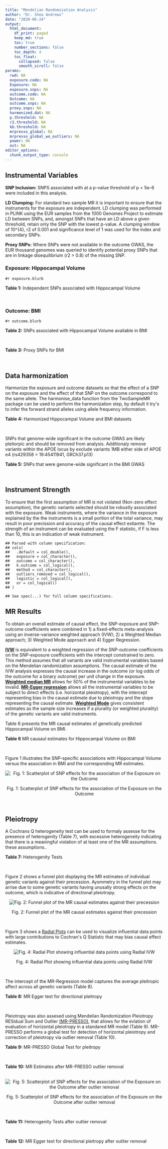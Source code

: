 ```yaml
---
title: "Mendelian Randomization Analysis"
author: "Dr. Shea Andrews"
date: "2020-06-24"
output:
  html_document:
    df_print: paged
    keep_md: true
    toc: true
    number_sections: false
    toc_depth: 4
    toc_float:
      collapsed: false
      smooth_scroll: false
params:
  rwd: NA
  exposure.code: NA
  Exposure: NA
  exposure.snps: NA
  outcome.code: NA
  Outcome: NA
  outcome.snps: NA
  proxy.snps: NA
  harmonized.dat: NA
  p.threshold: NA
  r2.threshold: NA
  kb.threshold: NA
  mrpresso_global: NA
  mrpresso_global_wo_outliers: NA
  power: NA
  out: NA
editor_options:
  chunk_output_type: console
---
```







## Instrumental Variables
**SNP Inclusion:** SNPS associated with at a p-value threshold of p < 5e-6 were included in this analysis.
<br>

**LD Clumping:** For standard two sample MR it is important to ensure that the instruments for the exposure are independent. LD clumping was performed in PLINK using the EUR samples from the 1000 Genomes Project to estimate LD between SNPs, and, amongst SNPs that have an LD above a given threshold, retain only the SNP with the lowest p-value. A clumping window of 10^{4}, r2 of 0.001 and significance level of 1 was used for the index and secondary SNPs.
<br>

**Proxy SNPs:** Where SNPs were not available in the outcome GWAS, the EUR thousand genomes was queried to identify potential proxy SNPs that are in linkage disequilibrium (r2 > 0.8) of the missing SNP.
<br>

### Exposure: Hippocampal Volume
`#r exposure.blurb`
<br>

**Table 1:** Independent SNPs associated with Hippocampal Volume
<div data-pagedtable="false">
  <script data-pagedtable-source type="application/json">
{"columns":[{"label":["SNP"],"name":[1],"type":["chr"],"align":["left"]},{"label":["CHROM"],"name":[2],"type":["dbl"],"align":["right"]},{"label":["POS"],"name":[3],"type":["dbl"],"align":["right"]},{"label":["REF"],"name":[4],"type":["chr"],"align":["left"]},{"label":["ALT"],"name":[5],"type":["chr"],"align":["left"]},{"label":["AF"],"name":[6],"type":["dbl"],"align":["right"]},{"label":["BETA"],"name":[7],"type":["dbl"],"align":["right"]},{"label":["SE"],"name":[8],"type":["dbl"],"align":["right"]},{"label":["Z"],"name":[9],"type":["dbl"],"align":["right"]},{"label":["P"],"name":[10],"type":["dbl"],"align":["right"]},{"label":["N"],"name":[11],"type":["dbl"],"align":["right"]},{"label":["TRAIT"],"name":[12],"type":["chr"],"align":["left"]}],"data":[{"1":"rs10908512","2":"1","3":"153856498","4":"C","5":"T","6":"0.5624","7":"0.04051169","8":"0.008700965","9":"4.656","10":"3.217e-06","11":"26814","12":"Hippocampal_Volume"},{"1":"rs7588305","2":"2","3":"8780959","4":"G","5":"C","6":"0.5308","7":"-0.04002256","8":"0.008681684","9":"-4.610","10":"4.023e-06","11":"26615","12":"Hippocampal_Volume"},{"1":"rs59966106","2":"2","3":"96999086","4":"A","5":"G","6":"0.3114","7":"0.04276760","8":"0.009321611","9":"4.588","10":"4.470e-06","11":"26814","12":"Hippocampal_Volume"},{"1":"rs2268894","2":"2","3":"162856148","4":"C","5":"T","6":"0.5412","7":"-0.05668170","8":"0.008658983","9":"-6.546","10":"5.894e-11","11":"26814","12":"Hippocampal_Volume"},{"1":"rs138012093","2":"4","3":"134506440","4":"G","5":"A","6":"0.0173","7":"-0.16180284","8":"0.033576021","9":"-4.819","10":"1.445e-06","11":"26065","12":"Hippocampal_Volume"},{"1":"rs144578582","2":"4","3":"155539564","4":"G","5":"A","6":"0.0068","7":"-0.36225028","8":"0.074659992","9":"-4.852","10":"1.221e-06","11":"13258","12":"Hippocampal_Volume"},{"1":"rs6552737","2":"4","3":"184955461","4":"T","5":"A","6":"0.4152","7":"-0.04324518","8":"0.008759404","9":"-4.937","10":"7.922e-07","11":"26814","12":"Hippocampal_Volume"},{"1":"rs2289881","2":"5","3":"66084260","4":"G","5":"T","6":"0.3544","7":"-0.05014690","8":"0.009022472","9":"-5.558","10":"2.728e-08","11":"26814","12":"Hippocampal_Volume"},{"1":"rs148054686","2":"5","3":"94459128","4":"G","5":"A","6":"0.0124","7":"-0.21659175","8":"0.047064699","9":"-4.602","10":"4.184e-06","11":"18411","12":"Hippocampal_Volume"},{"1":"rs10041542","2":"5","3":"167832067","4":"T","5":"C","6":"0.2452","7":"-0.04686000","8":"0.010070917","9":"-4.653","10":"3.273e-06","11":"26615","12":"Hippocampal_Volume"},{"1":"rs17172044","2":"7","3":"42397586","4":"A","5":"C","6":"0.0775","7":"-0.07408290","8":"0.016143574","9":"-4.589","10":"4.464e-06","11":"26814","12":"Hippocampal_Volume"},{"1":"rs2346440","2":"7","3":"133685512","4":"G","5":"C","6":"0.4591","7":"0.04059843","8":"0.008661921","9":"4.687","10":"2.767e-06","11":"26814","12":"Hippocampal_Volume"},{"1":"rs11979341","2":"7","3":"155797978","4":"C","5":"G","6":"0.3163","7":"0.06558170","8":"0.009708611","9":"6.755","10":"1.424e-11","11":"24484","12":"Hippocampal_Volume"},{"1":"rs11993215","2":"8","3":"28055926","4":"A","5":"T","6":"0.9102","7":"0.06998320","8":"0.015193929","9":"4.606","10":"4.108e-06","11":"26477","12":"Hippocampal_Volume"},{"1":"rs113835443","2":"8","3":"144717251","4":"C","5":"T","6":"0.0904","7":"0.07553081","8":"0.016197900","9":"4.663","10":"3.118e-06","11":"23154","12":"Hippocampal_Volume"},{"1":"rs62583528","2":"9","3":"106929593","4":"G","5":"A","6":"0.1951","7":"0.05622208","8":"0.010891531","9":"5.162","10":"2.447e-07","11":"26814","12":"Hippocampal_Volume"},{"1":"rs7020341","2":"9","3":"119247974","4":"G","5":"C","6":"0.3590","7":"0.05989482","8":"0.009013518","9":"6.645","10":"3.035e-11","11":"26700","12":"Hippocampal_Volume"},{"1":"rs11245365","2":"10","3":"126482389","4":"G","5":"A","6":"0.5648","7":"-0.04474128","8":"0.008786582","9":"-5.092","10":"3.547e-07","11":"26322","12":"Hippocampal_Volume"},{"1":"rs12802656","2":"11","3":"16534415","4":"A","5":"C","6":"0.4696","7":"-0.03979580","8":"0.008681459","9":"-4.584","10":"4.560e-06","11":"26614","12":"Hippocampal_Volume"},{"1":"rs659065","2":"12","3":"4008887","4":"C","5":"G","6":"0.1413","7":"-0.06743310","8":"0.012611389","9":"-5.347","10":"8.931e-08","11":"25881","12":"Hippocampal_Volume"},{"1":"rs61921502","2":"12","3":"65832468","4":"T","5":"G","6":"0.1534","7":"-0.10788400","8":"0.011964511","9":"-9.017","10":"1.941e-19","11":"26814","12":"Hippocampal_Volume"},{"1":"rs79522035","2":"12","3":"72956782","4":"C","5":"T","6":"0.0419","7":"0.09939183","8":"0.021592837","9":"4.603","10":"4.164e-06","11":"26692","12":"Hippocampal_Volume"},{"1":"rs77956314","2":"12","3":"117323367","4":"T","5":"C","6":"0.0840","7":"0.16185400","8":"0.015536016","9":"10.418","10":"2.055e-25","11":"26814","12":"Hippocampal_Volume"},{"1":"rs143933797","2":"17","3":"78252238","4":"G","5":"A","6":"0.0166","7":"0.22638451","8":"0.047143797","9":"4.802","10":"1.571e-06","11":"13758","12":"Hippocampal_Volume"},{"1":"rs79727675","2":"18","3":"11653053","4":"C","5":"A","6":"0.0472","7":"-0.13610794","8":"0.027913852","9":"-4.876","10":"1.082e-06","11":"14245","12":"Hippocampal_Volume"},{"1":"rs429358","2":"19","3":"45411941","4":"T","5":"C","6":"0.1537","7":"-0.06342470","8":"0.012519680","9":"-5.066","10":"4.067e-07","11":"24498","12":"Hippocampal_Volume"},{"1":"rs6060504","2":"20","3":"34197619","4":"T","5":"C","6":"0.1624","7":"0.06315530","8":"0.011701919","9":"5.397","10":"6.762e-08","11":"26814","12":"Hippocampal_Volume"},{"1":"rs5753220","2":"22","3":"30986350","4":"T","5":"C","6":"0.2497","7":"-0.04931970","8":"0.010038609","9":"-4.913","10":"8.988e-07","11":"26459","12":"Hippocampal_Volume"}],"options":{"columns":{"min":{},"max":[10]},"rows":{"min":[10],"max":[10]},"pages":{}}}
  </script>
</div>
<br>

### Outcome: BMI
`#r outcome.blurb`
<br>

**Table 2:** SNPs associated with Hippocampal Volume avaliable in BMI
<div data-pagedtable="false">
  <script data-pagedtable-source type="application/json">
{"columns":[{"label":["SNP"],"name":[1],"type":["chr"],"align":["left"]},{"label":["CHROM"],"name":[2],"type":["dbl"],"align":["right"]},{"label":["POS"],"name":[3],"type":["dbl"],"align":["right"]},{"label":["REF"],"name":[4],"type":["chr"],"align":["left"]},{"label":["ALT"],"name":[5],"type":["chr"],"align":["left"]},{"label":["AF"],"name":[6],"type":["dbl"],"align":["right"]},{"label":["BETA"],"name":[7],"type":["dbl"],"align":["right"]},{"label":["SE"],"name":[8],"type":["dbl"],"align":["right"]},{"label":["Z"],"name":[9],"type":["dbl"],"align":["right"]},{"label":["P"],"name":[10],"type":["dbl"],"align":["right"]},{"label":["N"],"name":[11],"type":["dbl"],"align":["right"]},{"label":["TRAIT"],"name":[12],"type":["chr"],"align":["left"]}],"data":[{"1":"rs10908512","2":"NA","3":"NA","4":"NA","5":"NA","6":"NA","7":"NA","8":"NA","9":"NA","10":"NA","11":"NA","12":"NA"},{"1":"rs7588305","2":"2","3":"8780959","4":"G","5":"C","6":"0.5426","7":"-0.0003","8":"0.0018","9":"-0.1666667","10":"0.8600","11":"670783","12":"BMI"},{"1":"rs59966106","2":"NA","3":"NA","4":"NA","5":"NA","6":"NA","7":"NA","8":"NA","9":"NA","10":"NA","11":"NA","12":"NA"},{"1":"rs2268894","2":"2","3":"162856148","4":"C","5":"T","6":"0.5356","7":"0.0033","8":"0.0017","9":"1.9411765","10":"0.0560","11":"686854","12":"BMI"},{"1":"rs138012093","2":"NA","3":"NA","4":"NA","5":"NA","6":"NA","7":"NA","8":"NA","9":"NA","10":"NA","11":"NA","12":"NA"},{"1":"rs144578582","2":"NA","3":"NA","4":"NA","5":"NA","6":"NA","7":"NA","8":"NA","9":"NA","10":"NA","11":"NA","12":"NA"},{"1":"rs6552737","2":"NA","3":"NA","4":"NA","5":"NA","6":"NA","7":"NA","8":"NA","9":"NA","10":"NA","11":"NA","12":"NA"},{"1":"rs2289881","2":"5","3":"66084260","4":"G","5":"T","6":"0.3545","7":"0.0052","8":"0.0018","9":"2.8888889","10":"0.0042","11":"683418","12":"BMI"},{"1":"rs148054686","2":"NA","3":"NA","4":"NA","5":"NA","6":"NA","7":"NA","8":"NA","9":"NA","10":"NA","11":"NA","12":"NA"},{"1":"rs10041542","2":"5","3":"167832067","4":"T","5":"C","6":"0.2460","7":"0.0062","8":"0.0020","9":"3.1000000","10":"0.0022","11":"684382","12":"BMI"},{"1":"rs17172044","2":"NA","3":"NA","4":"NA","5":"NA","6":"NA","7":"NA","8":"NA","9":"NA","10":"NA","11":"NA","12":"NA"},{"1":"rs2346440","2":"7","3":"133685512","4":"G","5":"C","6":"0.4650","7":"0.0040","8":"0.0017","9":"2.3529412","10":"0.0200","11":"688607","12":"BMI"},{"1":"rs11979341","2":"NA","3":"NA","4":"NA","5":"NA","6":"NA","7":"NA","8":"NA","9":"NA","10":"NA","11":"NA","12":"NA"},{"1":"rs11993215","2":"NA","3":"NA","4":"NA","5":"NA","6":"NA","7":"NA","8":"NA","9":"NA","10":"NA","11":"NA","12":"NA"},{"1":"rs113835443","2":"NA","3":"NA","4":"NA","5":"NA","6":"NA","7":"NA","8":"NA","9":"NA","10":"NA","11":"NA","12":"NA"},{"1":"rs62583528","2":"NA","3":"NA","4":"NA","5":"NA","6":"NA","7":"NA","8":"NA","9":"NA","10":"NA","11":"NA","12":"NA"},{"1":"rs7020341","2":"9","3":"119247974","4":"G","5":"C","6":"0.3562","7":"-0.0013","8":"0.0018","9":"-0.7222222","10":"0.4700","11":"692211","12":"BMI"},{"1":"rs11245365","2":"NA","3":"NA","4":"NA","5":"NA","6":"NA","7":"NA","8":"NA","9":"NA","10":"NA","11":"NA","12":"NA"},{"1":"rs12802656","2":"11","3":"16534415","4":"A","5":"C","6":"0.4661","7":"-0.0011","8":"0.0016","9":"-0.6875000","10":"0.5100","11":"793019","12":"BMI"},{"1":"rs659065","2":"NA","3":"NA","4":"NA","5":"NA","6":"NA","7":"NA","8":"NA","9":"NA","10":"NA","11":"NA","12":"NA"},{"1":"rs61921502","2":"NA","3":"NA","4":"NA","5":"NA","6":"NA","7":"NA","8":"NA","9":"NA","10":"NA","11":"NA","12":"NA"},{"1":"rs79522035","2":"NA","3":"NA","4":"NA","5":"NA","6":"NA","7":"NA","8":"NA","9":"NA","10":"NA","11":"NA","12":"NA"},{"1":"rs77956314","2":"NA","3":"NA","4":"NA","5":"NA","6":"NA","7":"NA","8":"NA","9":"NA","10":"NA","11":"NA","12":"NA"},{"1":"rs143933797","2":"NA","3":"NA","4":"NA","5":"NA","6":"NA","7":"NA","8":"NA","9":"NA","10":"NA","11":"NA","12":"NA"},{"1":"rs79727675","2":"NA","3":"NA","4":"NA","5":"NA","6":"NA","7":"NA","8":"NA","9":"NA","10":"NA","11":"NA","12":"NA"},{"1":"rs429358","2":"NA","3":"NA","4":"NA","5":"NA","6":"NA","7":"NA","8":"NA","9":"NA","10":"NA","11":"NA","12":"NA"},{"1":"rs6060504","2":"NA","3":"NA","4":"NA","5":"NA","6":"NA","7":"NA","8":"NA","9":"NA","10":"NA","11":"NA","12":"NA"},{"1":"rs5753220","2":"22","3":"30986350","4":"T","5":"C","6":"0.2647","7":"-0.0005","8":"0.0020","9":"-0.2500000","10":"0.8200","11":"692600","12":"BMI"}],"options":{"columns":{"min":{},"max":[10]},"rows":{"min":[10],"max":[10]},"pages":{}}}
  </script>
</div>
<br>

**Table 3:** Proxy SNPs for BMI
<div data-pagedtable="false">
  <script data-pagedtable-source type="application/json">
{"columns":[{"label":["target_snp"],"name":[1],"type":["chr"],"align":["left"]},{"label":["proxy_snp"],"name":[2],"type":["chr"],"align":["left"]},{"label":["ld.r2"],"name":[3],"type":["dbl"],"align":["right"]},{"label":["Dprime"],"name":[4],"type":["dbl"],"align":["right"]},{"label":["PHASE"],"name":[5],"type":["chr"],"align":["left"]},{"label":["X12"],"name":[6],"type":["lgl"],"align":["right"]},{"label":["CHROM"],"name":[7],"type":["dbl"],"align":["right"]},{"label":["POS"],"name":[8],"type":["dbl"],"align":["right"]},{"label":["REF.proxy"],"name":[9],"type":["chr"],"align":["left"]},{"label":["ALT.proxy"],"name":[10],"type":["chr"],"align":["left"]},{"label":["AF"],"name":[11],"type":["dbl"],"align":["right"]},{"label":["BETA"],"name":[12],"type":["dbl"],"align":["right"]},{"label":["SE"],"name":[13],"type":["dbl"],"align":["right"]},{"label":["Z"],"name":[14],"type":["dbl"],"align":["right"]},{"label":["P"],"name":[15],"type":["dbl"],"align":["right"]},{"label":["N"],"name":[16],"type":["dbl"],"align":["right"]},{"label":["TRAIT"],"name":[17],"type":["chr"],"align":["left"]},{"label":["ref"],"name":[18],"type":["chr"],"align":["left"]},{"label":["ref.proxy"],"name":[19],"type":["chr"],"align":["left"]},{"label":["alt"],"name":[20],"type":["chr"],"align":["left"]},{"label":["alt.proxy"],"name":[21],"type":["chr"],"align":["left"]},{"label":["ALT"],"name":[22],"type":["chr"],"align":["left"]},{"label":["REF"],"name":[23],"type":["chr"],"align":["left"]},{"label":["proxy.outcome"],"name":[24],"type":["lgl"],"align":["right"]}],"data":[{"1":"rs10908512","2":"rs10494303","3":"0.948971","4":"1.000000","5":"CA/TG","6":"NA","7":"1","8":"153893023","9":"G","10":"A","11":"0.42270","12":"-0.0022","13":"0.0017","14":"-1.2941176","15":"2.0e-01","16":"689972","17":"BMI","18":"C","19":"A","20":"T","21":"G","22":"C","23":"T","24":"TRUE"},{"1":"rs59966106","2":"rs4907310","3":"1.000000","4":"1.000000","5":"GT/AC","6":"NA","7":"2","8":"96980113","9":"C","10":"T","11":"0.31760","12":"0.0031","13":"0.0018","14":"1.7222222","15":"8.7e-02","16":"692419","17":"BMI","18":"G","19":"T","20":"A","21":"C","22":"G","23":"A","24":"TRUE"},{"1":"rs6552737","2":"rs1970892","3":"0.805769","4":"0.942465","5":"AA/TT","6":"NA","7":"4","8":"184955853","9":"T","10":"A","11":"0.41030","12":"0.0000","13":"0.0018","14":"0.0000000","15":"9.9e-01","16":"678729","17":"BMI","18":"A","19":"A","20":"T","21":"T","22":"A","23":"T","24":"TRUE"},{"1":"rs17172044","2":"rs10951684","3":"0.966872","4":"0.983297","5":"CT/AG","6":"NA","7":"7","8":"42411818","9":"G","10":"T","11":"0.07174","12":"0.0036","13":"0.0034","14":"1.0588235","15":"2.8e-01","16":"692441","17":"BMI","18":"C","19":"T","20":"A","21":"G","22":"C","23":"A","24":"TRUE"},{"1":"rs62583528","2":"rs980249","3":"0.828577","4":"0.974832","5":"AC/GT","6":"NA","7":"9","8":"106888517","9":"T","10":"C","11":"0.23020","12":"0.0003","13":"0.0021","14":"0.1428570","15":"9.0e-01","16":"688807","17":"BMI","18":"A","19":"C","20":"G","21":"T","22":"A","23":"G","24":"TRUE"},{"1":"rs11245365","2":"rs12570348","3":"0.995995","4":"1.000000","5":"GG/AT","6":"NA","7":"10","8":"126438963","9":"G","10":"T","11":"0.57330","12":"0.0068","13":"0.0017","14":"4.0000000","15":"8.9e-05","16":"691095","17":"BMI","18":"G","19":"G","20":"A","21":"T","22":"A","23":"G","24":"TRUE"},{"1":"rs659065","2":"rs671811","3":"0.957992","4":"1.000000","5":"GT/CC","6":"NA","7":"12","8":"4008326","9":"C","10":"T","11":"0.13810","12":"-0.0047","13":"0.0025","14":"-1.8800000","15":"6.1e-02","16":"680794","17":"BMI","18":"G","19":"T","20":"C","21":"C","22":"G","23":"C","24":"TRUE"},{"1":"rs79522035","2":"rs461075","3":"0.815963","4":"1.000000","5":"TC/CT","6":"NA","7":"12","8":"73060382","9":"C","10":"T","11":"0.94855","12":"-0.0055","13":"0.0042","14":"-1.3095238","15":"1.9e-01","16":"671134","17":"BMI","18":"T","19":"C","20":"C","21":"T","22":"C","23":"T","24":"TRUE"},{"1":"rs77956314","2":"rs7294919","3":"0.864397","4":"0.974878","5":"CC/TT","6":"NA","7":"12","8":"117327592","9":"T","10":"C","11":"0.10090","12":"0.0096","13":"0.0030","14":"3.2000000","15":"1.3e-03","16":"692084","17":"BMI","18":"C","19":"C","20":"T","21":"T","22":"C","23":"T","24":"TRUE"},{"1":"rs6060504","2":"rs6060507","3":"1.000000","4":"1.000000","5":"CG/TA","6":"NA","7":"20","8":"34198334","9":"A","10":"G","11":"0.14920","12":"0.0002","13":"0.0024","14":"0.0833333","15":"9.4e-01","16":"691567","17":"BMI","18":"C","19":"G","20":"T","21":"A","22":"C","23":"T","24":"TRUE"},{"1":"rs138012093","2":"NA","3":"NA","4":"NA","5":"NA","6":"NA","7":"NA","8":"NA","9":"NA","10":"NA","11":"NA","12":"NA","13":"NA","14":"NA","15":"NA","16":"NA","17":"NA","18":"NA","19":"NA","20":"NA","21":"NA","22":"NA","23":"NA","24":"NA"},{"1":"rs144578582","2":"NA","3":"NA","4":"NA","5":"NA","6":"NA","7":"NA","8":"NA","9":"NA","10":"NA","11":"NA","12":"NA","13":"NA","14":"NA","15":"NA","16":"NA","17":"NA","18":"NA","19":"NA","20":"NA","21":"NA","22":"NA","23":"NA","24":"NA"},{"1":"rs148054686","2":"NA","3":"NA","4":"NA","5":"NA","6":"NA","7":"NA","8":"NA","9":"NA","10":"NA","11":"NA","12":"NA","13":"NA","14":"NA","15":"NA","16":"NA","17":"NA","18":"NA","19":"NA","20":"NA","21":"NA","22":"NA","23":"NA","24":"NA"},{"1":"rs11979341","2":"NA","3":"NA","4":"NA","5":"NA","6":"NA","7":"NA","8":"NA","9":"NA","10":"NA","11":"NA","12":"NA","13":"NA","14":"NA","15":"NA","16":"NA","17":"NA","18":"NA","19":"NA","20":"NA","21":"NA","22":"NA","23":"NA","24":"NA"},{"1":"rs11993215","2":"NA","3":"NA","4":"NA","5":"NA","6":"NA","7":"NA","8":"NA","9":"NA","10":"NA","11":"NA","12":"NA","13":"NA","14":"NA","15":"NA","16":"NA","17":"NA","18":"NA","19":"NA","20":"NA","21":"NA","22":"NA","23":"NA","24":"NA"},{"1":"rs113835443","2":"NA","3":"NA","4":"NA","5":"NA","6":"NA","7":"NA","8":"NA","9":"NA","10":"NA","11":"NA","12":"NA","13":"NA","14":"NA","15":"NA","16":"NA","17":"NA","18":"NA","19":"NA","20":"NA","21":"NA","22":"NA","23":"NA","24":"NA"},{"1":"rs61921502","2":"NA","3":"NA","4":"NA","5":"NA","6":"NA","7":"NA","8":"NA","9":"NA","10":"NA","11":"NA","12":"NA","13":"NA","14":"NA","15":"NA","16":"NA","17":"NA","18":"NA","19":"NA","20":"NA","21":"NA","22":"NA","23":"NA","24":"NA"},{"1":"rs143933797","2":"NA","3":"NA","4":"NA","5":"NA","6":"NA","7":"NA","8":"NA","9":"NA","10":"NA","11":"NA","12":"NA","13":"NA","14":"NA","15":"NA","16":"NA","17":"NA","18":"NA","19":"NA","20":"NA","21":"NA","22":"NA","23":"NA","24":"NA"},{"1":"rs79727675","2":"NA","3":"NA","4":"NA","5":"NA","6":"NA","7":"NA","8":"NA","9":"NA","10":"NA","11":"NA","12":"NA","13":"NA","14":"NA","15":"NA","16":"NA","17":"NA","18":"NA","19":"NA","20":"NA","21":"NA","22":"NA","23":"NA","24":"NA"},{"1":"rs429358","2":"NA","3":"NA","4":"NA","5":"NA","6":"NA","7":"NA","8":"NA","9":"NA","10":"NA","11":"NA","12":"NA","13":"NA","14":"NA","15":"NA","16":"NA","17":"NA","18":"NA","19":"NA","20":"NA","21":"NA","22":"NA","23":"NA","24":"NA"}],"options":{"columns":{"min":{},"max":[10]},"rows":{"min":[10],"max":[10]},"pages":{}}}
  </script>
</div>
<br>

## Data harmonization
Harmonize the exposure and outcome datasets so that the effect of a SNP on the exposure and the effect of that SNP on the outcome correspond to the same allele. The harmonise_data function from the TwoSampleMR package can be used to perform the harmonization step, by default it try's to infer the forward strand alleles using allele frequency information.
<br>

**Table 4:** Harmonized Hippocampal Volume and BMI datasets
<div data-pagedtable="false">
  <script data-pagedtable-source type="application/json">
{"columns":[{"label":["SNP"],"name":[1],"type":["chr"],"align":["left"]},{"label":["effect_allele.exposure"],"name":[2],"type":["chr"],"align":["left"]},{"label":["other_allele.exposure"],"name":[3],"type":["chr"],"align":["left"]},{"label":["effect_allele.outcome"],"name":[4],"type":["chr"],"align":["left"]},{"label":["other_allele.outcome"],"name":[5],"type":["chr"],"align":["left"]},{"label":["beta.exposure"],"name":[6],"type":["dbl"],"align":["right"]},{"label":["beta.outcome"],"name":[7],"type":["dbl"],"align":["right"]},{"label":["eaf.exposure"],"name":[8],"type":["dbl"],"align":["right"]},{"label":["eaf.outcome"],"name":[9],"type":["dbl"],"align":["right"]},{"label":["remove"],"name":[10],"type":["lgl"],"align":["right"]},{"label":["palindromic"],"name":[11],"type":["lgl"],"align":["right"]},{"label":["ambiguous"],"name":[12],"type":["lgl"],"align":["right"]},{"label":["id.outcome"],"name":[13],"type":["chr"],"align":["left"]},{"label":["chr.outcome"],"name":[14],"type":["dbl"],"align":["right"]},{"label":["pos.outcome"],"name":[15],"type":["dbl"],"align":["right"]},{"label":["se.outcome"],"name":[16],"type":["dbl"],"align":["right"]},{"label":["z.outcome"],"name":[17],"type":["dbl"],"align":["right"]},{"label":["pval.outcome"],"name":[18],"type":["dbl"],"align":["right"]},{"label":["samplesize.outcome"],"name":[19],"type":["dbl"],"align":["right"]},{"label":["outcome"],"name":[20],"type":["chr"],"align":["left"]},{"label":["mr_keep.outcome"],"name":[21],"type":["lgl"],"align":["right"]},{"label":["pval_origin.outcome"],"name":[22],"type":["chr"],"align":["left"]},{"label":["proxy.outcome"],"name":[23],"type":["lgl"],"align":["right"]},{"label":["target_snp.outcome"],"name":[24],"type":["chr"],"align":["left"]},{"label":["proxy_snp.outcome"],"name":[25],"type":["chr"],"align":["left"]},{"label":["target_a1.outcome"],"name":[26],"type":["chr"],"align":["left"]},{"label":["target_a2.outcome"],"name":[27],"type":["chr"],"align":["left"]},{"label":["proxy_a1.outcome"],"name":[28],"type":["chr"],"align":["left"]},{"label":["proxy_a2.outcome"],"name":[29],"type":["chr"],"align":["left"]},{"label":["chr.exposure"],"name":[30],"type":["dbl"],"align":["right"]},{"label":["pos.exposure"],"name":[31],"type":["dbl"],"align":["right"]},{"label":["se.exposure"],"name":[32],"type":["dbl"],"align":["right"]},{"label":["z.exposure"],"name":[33],"type":["dbl"],"align":["right"]},{"label":["pval.exposure"],"name":[34],"type":["dbl"],"align":["right"]},{"label":["samplesize.exposure"],"name":[35],"type":["dbl"],"align":["right"]},{"label":["exposure"],"name":[36],"type":["chr"],"align":["left"]},{"label":["mr_keep.exposure"],"name":[37],"type":["lgl"],"align":["right"]},{"label":["pval_origin.exposure"],"name":[38],"type":["chr"],"align":["left"]},{"label":["id.exposure"],"name":[39],"type":["chr"],"align":["left"]},{"label":["action"],"name":[40],"type":["dbl"],"align":["right"]},{"label":["mr_keep"],"name":[41],"type":["lgl"],"align":["right"]},{"label":["pleitropy_keep"],"name":[42],"type":["lgl"],"align":["right"]},{"label":["pt"],"name":[43],"type":["dbl"],"align":["right"]},{"label":["mrpresso_RSSobs"],"name":[44],"type":["dbl"],"align":["right"]},{"label":["mrpresso_pval"],"name":[45],"type":["chr"],"align":["left"]},{"label":["mrpresso_keep"],"name":[46],"type":["lgl"],"align":["right"]}],"data":[{"1":"rs10041542","2":"C","3":"T","4":"C","5":"T","6":"-0.04686000","7":"0.0062","8":"0.2452","9":"0.24600","10":"FALSE","11":"FALSE","12":"FALSE","13":"3nz6lf","14":"5","15":"167832067","16":"0.0020","17":"3.1000000","18":"2.2e-03","19":"684382","20":"Yengo2018bmi","21":"TRUE","22":"reported","23":"NA","24":"NA","25":"NA","26":"NA","27":"NA","28":"NA","29":"NA","30":"5","31":"167832067","32":"0.010070917","33":"-4.653","34":"3.273e-06","35":"26615","36":"Hilbar2017hipv","37":"TRUE","38":"reported","39":"NWdTS9","40":"2","41":"TRUE","42":"TRUE","43":"5e-06","44":"4.112876e-05","45":"0.016","46":"FALSE"},{"1":"rs10908512","2":"T","3":"C","4":"T","5":"C","6":"0.04051169","7":"0.0022","8":"0.5624","9":"0.57730","10":"FALSE","11":"FALSE","12":"FALSE","13":"3nz6lf","14":"1","15":"153893023","16":"0.0017","17":"-1.2941176","18":"2.0e-01","19":"689972","20":"Yengo2018bmi","21":"TRUE","22":"reported","23":"TRUE","24":"rs10908512","25":"rs10494303","26":"C","27":"T","28":"A","29":"G","30":"1","31":"153856498","32":"0.008700965","33":"4.656","34":"3.217e-06","35":"26814","36":"Hilbar2017hipv","37":"TRUE","38":"reported","39":"NWdTS9","40":"2","41":"TRUE","42":"TRUE","43":"5e-06","44":"5.502896e-06","45":"1","46":"TRUE"},{"1":"rs11245365","2":"A","3":"G","4":"A","5":"G","6":"-0.04474128","7":"0.0068","8":"0.5648","9":"0.57330","10":"FALSE","11":"FALSE","12":"FALSE","13":"3nz6lf","14":"10","15":"126438963","16":"0.0017","17":"4.0000000","18":"8.9e-05","19":"691095","20":"Yengo2018bmi","21":"TRUE","22":"reported","23":"TRUE","24":"rs11245365","25":"rs12570348","26":"A","27":"G","28":"T","29":"G","30":"10","31":"126482389","32":"0.008786582","33":"-5.092","34":"3.547e-07","35":"26322","36":"Hilbar2017hipv","37":"TRUE","38":"reported","39":"NWdTS9","40":"2","41":"TRUE","42":"TRUE","43":"5e-06","44":"5.072442e-05","45":"<0.016","46":"FALSE"},{"1":"rs12802656","2":"C","3":"A","4":"C","5":"A","6":"-0.03979580","7":"-0.0011","8":"0.4696","9":"0.46610","10":"FALSE","11":"FALSE","12":"FALSE","13":"3nz6lf","14":"11","15":"16534415","16":"0.0016","17":"-0.6875000","18":"5.1e-01","19":"793019","20":"Yengo2018bmi","21":"TRUE","22":"reported","23":"NA","24":"NA","25":"NA","26":"NA","27":"NA","28":"NA","29":"NA","30":"11","31":"16534415","32":"0.008681459","33":"-4.584","34":"4.560e-06","35":"26614","36":"Hilbar2017hipv","37":"TRUE","38":"reported","39":"NWdTS9","40":"2","41":"TRUE","42":"TRUE","43":"5e-06","44":"1.441332e-06","45":"1","46":"TRUE"},{"1":"rs17172044","2":"C","3":"A","4":"C","5":"A","6":"-0.07408290","7":"0.0036","8":"0.0775","9":"0.07174","10":"FALSE","11":"FALSE","12":"FALSE","13":"3nz6lf","14":"7","15":"42411818","16":"0.0034","17":"1.0588235","18":"2.8e-01","19":"692441","20":"Yengo2018bmi","21":"TRUE","22":"reported","23":"TRUE","24":"rs17172044","25":"rs10951684","26":"C","27":"A","28":"T","29":"G","30":"7","31":"42397586","32":"0.016143574","33":"-4.589","34":"4.464e-06","35":"26814","36":"Hilbar2017hipv","37":"TRUE","38":"reported","39":"NWdTS9","40":"2","41":"TRUE","42":"TRUE","43":"5e-06","44":"1.330620e-05","45":"1","46":"TRUE"},{"1":"rs2268894","2":"T","3":"C","4":"T","5":"C","6":"-0.05668170","7":"0.0033","8":"0.5412","9":"0.53560","10":"FALSE","11":"FALSE","12":"FALSE","13":"3nz6lf","14":"2","15":"162856148","16":"0.0017","17":"1.9411765","18":"5.6e-02","19":"686854","20":"Yengo2018bmi","21":"TRUE","22":"reported","23":"NA","24":"NA","25":"NA","26":"NA","27":"NA","28":"NA","29":"NA","30":"2","31":"162856148","32":"0.008658983","33":"-6.546","34":"5.894e-11","35":"26814","36":"Hilbar2017hipv","37":"TRUE","38":"reported","39":"NWdTS9","40":"2","41":"TRUE","42":"TRUE","43":"5e-06","44":"1.248123e-05","45":"0.64","46":"TRUE"},{"1":"rs2289881","2":"T","3":"G","4":"T","5":"G","6":"-0.05014690","7":"0.0052","8":"0.3544","9":"0.35450","10":"FALSE","11":"FALSE","12":"FALSE","13":"3nz6lf","14":"5","15":"66084260","16":"0.0018","17":"2.8888889","18":"4.2e-03","19":"683418","20":"Yengo2018bmi","21":"TRUE","22":"reported","23":"NA","24":"NA","25":"NA","26":"NA","27":"NA","28":"NA","29":"NA","30":"5","31":"66084260","32":"0.009022472","33":"-5.558","34":"2.728e-08","35":"26814","36":"Hilbar2017hipv","37":"TRUE","38":"reported","39":"NWdTS9","40":"2","41":"TRUE","42":"TRUE","43":"5e-06","44":"2.985333e-05","45":"0.064","46":"TRUE"},{"1":"rs2346440","2":"C","3":"G","4":"C","5":"G","6":"0.04059843","7":"0.0040","8":"0.4591","9":"0.46500","10":"FALSE","11":"TRUE","12":"TRUE","13":"3nz6lf","14":"7","15":"133685512","16":"0.0017","17":"2.3529412","18":"2.0e-02","19":"688607","20":"Yengo2018bmi","21":"TRUE","22":"reported","23":"NA","24":"NA","25":"NA","26":"NA","27":"NA","28":"NA","29":"NA","30":"7","31":"133685512","32":"0.008661921","33":"4.687","34":"2.767e-06","35":"26814","36":"Hilbar2017hipv","37":"TRUE","38":"reported","39":"NWdTS9","40":"2","41":"FALSE","42":"TRUE","43":"5e-06","44":"NA","45":"NA","46":"NA"},{"1":"rs5753220","2":"C","3":"T","4":"C","5":"T","6":"-0.04931970","7":"-0.0005","8":"0.2497","9":"0.26470","10":"FALSE","11":"FALSE","12":"FALSE","13":"3nz6lf","14":"22","15":"30986350","16":"0.0020","17":"-0.2500000","18":"8.2e-01","19":"692600","20":"Yengo2018bmi","21":"TRUE","22":"reported","23":"NA","24":"NA","25":"NA","26":"NA","27":"NA","28":"NA","29":"NA","30":"22","31":"30986350","32":"0.010038609","33":"-4.913","34":"8.988e-07","35":"26459","36":"Hilbar2017hipv","37":"TRUE","38":"reported","39":"NWdTS9","40":"2","41":"TRUE","42":"TRUE","43":"5e-06","44":"3.385773e-07","45":"1","46":"TRUE"},{"1":"rs59966106","2":"G","3":"A","4":"G","5":"A","6":"0.04276760","7":"0.0031","8":"0.3114","9":"0.31760","10":"FALSE","11":"FALSE","12":"FALSE","13":"3nz6lf","14":"2","15":"96980113","16":"0.0018","17":"1.7222222","18":"8.7e-02","19":"692419","20":"Yengo2018bmi","21":"TRUE","22":"reported","23":"TRUE","24":"rs59966106","25":"rs4907310","26":"G","27":"A","28":"T","29":"C","30":"2","31":"96999086","32":"0.009321611","33":"4.588","34":"4.470e-06","35":"26814","36":"Hilbar2017hipv","37":"TRUE","38":"reported","39":"NWdTS9","40":"2","41":"TRUE","42":"TRUE","43":"5e-06","44":"1.081012e-05","45":"0.912","46":"TRUE"},{"1":"rs6060504","2":"C","3":"T","4":"C","5":"T","6":"0.06315530","7":"0.0002","8":"0.1624","9":"0.14920","10":"FALSE","11":"FALSE","12":"FALSE","13":"3nz6lf","14":"20","15":"34198334","16":"0.0024","17":"0.0833333","18":"9.4e-01","19":"691567","20":"Yengo2018bmi","21":"TRUE","22":"reported","23":"TRUE","24":"rs6060504","25":"rs6060507","26":"C","27":"T","28":"G","29":"A","30":"20","31":"34197619","32":"0.011701919","33":"5.397","34":"6.762e-08","35":"26814","36":"Hilbar2017hipv","37":"TRUE","38":"reported","39":"NWdTS9","40":"2","41":"TRUE","42":"TRUE","43":"5e-06","44":"8.155468e-08","45":"1","46":"TRUE"},{"1":"rs62583528","2":"A","3":"G","4":"A","5":"G","6":"0.05622208","7":"0.0003","8":"0.1951","9":"0.23020","10":"FALSE","11":"FALSE","12":"FALSE","13":"3nz6lf","14":"9","15":"106888517","16":"0.0021","17":"0.1428570","18":"9.0e-01","19":"688807","20":"Yengo2018bmi","21":"TRUE","22":"reported","23":"TRUE","24":"rs62583528","25":"rs980249","26":"A","27":"G","28":"C","29":"T","30":"9","31":"106929593","32":"0.010891531","33":"5.162","34":"2.447e-07","35":"26814","36":"Hilbar2017hipv","37":"TRUE","38":"reported","39":"NWdTS9","40":"2","41":"TRUE","42":"TRUE","43":"5e-06","44":"1.471852e-07","45":"1","46":"TRUE"},{"1":"rs6552737","2":"A","3":"T","4":"A","5":"T","6":"-0.04324518","7":"0.0000","8":"0.4152","9":"0.41030","10":"FALSE","11":"TRUE","12":"FALSE","13":"3nz6lf","14":"4","15":"184955853","16":"0.0018","17":"0.0000000","18":"9.9e-01","19":"678729","20":"Yengo2018bmi","21":"TRUE","22":"reported","23":"TRUE","24":"rs6552737","25":"rs1970892","26":"A","27":"T","28":"A","29":"T","30":"4","31":"184955461","32":"0.008759404","33":"-4.937","34":"7.922e-07","35":"26814","36":"Hilbar2017hipv","37":"TRUE","38":"reported","39":"NWdTS9","40":"2","41":"TRUE","42":"TRUE","43":"5e-06","44":"2.558960e-09","45":"1","46":"TRUE"},{"1":"rs659065","2":"G","3":"C","4":"G","5":"C","6":"-0.06743310","7":"-0.0047","8":"0.1413","9":"0.13810","10":"FALSE","11":"TRUE","12":"FALSE","13":"3nz6lf","14":"12","15":"4008326","16":"0.0025","17":"-1.8800000","18":"6.1e-02","19":"680794","20":"Yengo2018bmi","21":"TRUE","22":"reported","23":"TRUE","24":"rs659065","25":"rs671811","26":"G","27":"C","28":"T","29":"C","30":"12","31":"4008887","32":"0.012611389","33":"-5.347","34":"8.931e-08","35":"25881","36":"Hilbar2017hipv","37":"TRUE","38":"reported","39":"NWdTS9","40":"2","41":"TRUE","42":"TRUE","43":"5e-06","44":"2.553059e-05","45":"0.656","46":"TRUE"},{"1":"rs7020341","2":"C","3":"G","4":"C","5":"G","6":"0.05989482","7":"-0.0013","8":"0.3590","9":"0.35620","10":"FALSE","11":"TRUE","12":"FALSE","13":"3nz6lf","14":"9","15":"119247974","16":"0.0018","17":"-0.7222222","18":"4.7e-01","19":"692211","20":"Yengo2018bmi","21":"TRUE","22":"reported","23":"NA","24":"NA","25":"NA","26":"NA","27":"NA","28":"NA","29":"NA","30":"9","31":"119247974","32":"0.009013518","33":"6.645","34":"3.035e-11","35":"26700","36":"Hilbar2017hipv","37":"TRUE","38":"reported","39":"NWdTS9","40":"2","41":"TRUE","42":"TRUE","43":"5e-06","44":"1.810013e-06","45":"1","46":"TRUE"},{"1":"rs7588305","2":"C","3":"G","4":"C","5":"G","6":"-0.04002256","7":"-0.0003","8":"0.5308","9":"0.54260","10":"FALSE","11":"TRUE","12":"TRUE","13":"3nz6lf","14":"2","15":"8780959","16":"0.0018","17":"-0.1666667","18":"8.6e-01","19":"670783","20":"Yengo2018bmi","21":"TRUE","22":"reported","23":"NA","24":"NA","25":"NA","26":"NA","27":"NA","28":"NA","29":"NA","30":"2","31":"8780959","32":"0.008681684","33":"-4.610","34":"4.023e-06","35":"26615","36":"Hilbar2017hipv","37":"TRUE","38":"reported","39":"NWdTS9","40":"2","41":"FALSE","42":"TRUE","43":"5e-06","44":"NA","45":"NA","46":"NA"},{"1":"rs77956314","2":"C","3":"T","4":"C","5":"T","6":"0.16185400","7":"0.0096","8":"0.0840","9":"0.10090","10":"FALSE","11":"FALSE","12":"FALSE","13":"3nz6lf","14":"12","15":"117327592","16":"0.0030","17":"3.2000000","18":"1.3e-03","19":"692084","20":"Yengo2018bmi","21":"TRUE","22":"reported","23":"TRUE","24":"rs77956314","25":"rs7294919","26":"C","27":"T","28":"C","29":"T","30":"12","31":"117323367","32":"0.015536016","33":"10.418","34":"2.055e-25","35":"26814","36":"Hilbar2017hipv","37":"TRUE","38":"reported","39":"NWdTS9","40":"2","41":"TRUE","42":"TRUE","43":"5e-06","44":"1.570827e-04","45":"0.016","46":"FALSE"},{"1":"rs79522035","2":"T","3":"C","4":"T","5":"C","6":"0.09939183","7":"0.0055","8":"0.0419","9":"0.05145","10":"FALSE","11":"FALSE","12":"FALSE","13":"3nz6lf","14":"12","15":"73060382","16":"0.0042","17":"-1.3095238","18":"1.9e-01","19":"671134","20":"Yengo2018bmi","21":"TRUE","22":"reported","23":"TRUE","24":"rs79522035","25":"rs461075","26":"C","27":"T","28":"T","29":"C","30":"12","31":"72956782","32":"0.021592837","33":"4.603","34":"4.164e-06","35":"26692","36":"Hilbar2017hipv","37":"TRUE","38":"reported","39":"NWdTS9","40":"2","41":"TRUE","42":"TRUE","43":"5e-06","44":"3.432464e-05","45":"1","46":"TRUE"}],"options":{"columns":{"min":{},"max":[10]},"rows":{"min":[10],"max":[10]},"pages":{}}}
  </script>
</div>
<br>

SNPs that genome-wide significant in the outcome GWAS are likely pleitorpic and should be removed from analysis. Additionaly remove variants within the APOE locus by exclude variants 1MB either side of APOE e4 (rs429358 = 19:45411941, GRCh37.p13)
<br>


**Table 5:** SNPs that were genome-wide significant in the BMI GWAS
<div data-pagedtable="false">
  <script data-pagedtable-source type="application/json">
{"columns":[{"label":["SNP"],"name":[1],"type":["chr"],"align":["left"]},{"label":["chr.outcome"],"name":[2],"type":["dbl"],"align":["right"]},{"label":["pos.outcome"],"name":[3],"type":["dbl"],"align":["right"]},{"label":["pval.exposure"],"name":[4],"type":["dbl"],"align":["right"]},{"label":["pval.outcome"],"name":[5],"type":["dbl"],"align":["right"]}],"data":[],"options":{"columns":{"min":{},"max":[10]},"rows":{"min":[10],"max":[10]},"pages":{}}}
  </script>
</div>
<br>


## Instrument Strength
To ensure that the first assumption of MR is not violated (Non-zero effect assumption), the genetic variants selected should be robustly associated with the exposure. Weak instruments, where the variance in the exposure explained by the the instruments is a small portion of the total variance, may result in poor precission and accuracy of the causal effect estiamte. The strength of an instrument can be evaluated using the F statistic, if F is less than 10, this is an indication of weak instrument.


```
## Parsed with column specification:
## cols(
##   .default = col_double(),
##   exposure = col_character(),
##   outcome = col_character(),
##   k.outcome = col_logical(),
##   method = col_character(),
##   outliers_removed = col_logical(),
##   logistic = col_logical(),
##   or = col_logical()
## )
```

```
## See spec(...) for full column specifications.
```

<div data-pagedtable="false">
  <script data-pagedtable-source type="application/json">
{"columns":[{"label":["outliers_removed"],"name":[1],"type":["lgl"],"align":["right"]},{"label":["pve.exposure"],"name":[2],"type":["dbl"],"align":["right"]},{"label":["F"],"name":[3],"type":["dbl"],"align":["right"]},{"label":["Alpha"],"name":[4],"type":["dbl"],"align":["right"]},{"label":["NCP"],"name":[5],"type":["dbl"],"align":["right"]},{"label":["Power"],"name":[6],"type":["dbl"],"align":["right"]}],"data":[{"1":"FALSE","2":"0.01909961","3":"32.61113","4":"0.05","5":"1.202596","6":"0.1950961"},{"1":"TRUE","2":"0.01334050","3":"27.87381","4":"0.05","5":"2.052498","6":"0.2993354"}],"options":{"columns":{"min":{},"max":[10]},"rows":{"min":[10],"max":[10]},"pages":{}}}
  </script>
</div>

##  MR Results
To obtain an overall estimate of causal effect, the SNP-exposure and SNP-outcome coefficients were combined in 1) a fixed-effects meta-analysis using an inverse-variance weighted approach (IVW); 2) a Weighted Median approach; 3) Weighted Mode approach and 4) Egger Regression.


[**IVW**](https://doi.org/10.1002/gepi.21758) is equivalent to a weighted regression of the SNP-outcome coefficients on the SNP-exposure coefficients with the intercept constrained to zero. This method assumes that all variants are valid instrumental variables based on the Mendelian randomization assumptions. The causal estimate of the IVW analysis expresses the causal increase in the outcome (or log odds of the outcome for a binary outcome) per unit change in the exposure. [**Weighted median MR**](https://doi.org/10.1002/gepi.21965) allows for 50% of the instrumental variables to be invalid. [**MR-Egger regression**](https://doi.org/10.1093/ije/dyw220) allows all the instrumental variables to be subject to direct effects (i.e. horizontal pleiotropy), with the intercept representing bias in the causal estimate due to pleiotropy and the slope representing the causal estimate. [**Weighted Mode**](https://doi.org/10.1093/ije/dyx102) gives consistent estimates as the sample size increases if a plurality (or weighted plurality) of the genetic variants are valid instruments.
<br>



Table 6 presents the MR causal estimates of genetically predicted Hippocampal Volume on BMI.
<br>

**Table 6** MR causaul estimates for Hippocampal Volume on BMI
<div data-pagedtable="false">
  <script data-pagedtable-source type="application/json">
{"columns":[{"label":["id.exposure"],"name":[1],"type":["chr"],"align":["left"]},{"label":["id.outcome"],"name":[2],"type":["chr"],"align":["left"]},{"label":["outcome"],"name":[3],"type":["fctr"],"align":["left"]},{"label":["exposure"],"name":[4],"type":["fctr"],"align":["left"]},{"label":["method"],"name":[5],"type":["fctr"],"align":["left"]},{"label":["nsnp"],"name":[6],"type":["int"],"align":["right"]},{"label":["b"],"name":[7],"type":["dbl"],"align":["right"]},{"label":["se"],"name":[8],"type":["dbl"],"align":["right"]},{"label":["pval"],"name":[9],"type":["dbl"],"align":["right"]}],"data":[{"1":"NWdTS9","2":"3nz6lf","3":"Yengo2018bmi","4":"Hilbar2017hipv","5":"Inverse variance weighted (fixed effects)","6":"16","7":"-0.001118816","8":"0.008685687","9":"0.89750686"},{"1":"NWdTS9","2":"3nz6lf","3":"Yengo2018bmi","4":"Hilbar2017hipv","5":"Weighted median","6":"16","7":"0.008250807","8":"0.014995873","9":"0.58217865"},{"1":"NWdTS9","2":"3nz6lf","3":"Yengo2018bmi","4":"Hilbar2017hipv","5":"Weighted mode","6":"16","7":"0.039242519","8":"0.019258414","9":"0.05962203"},{"1":"NWdTS9","2":"3nz6lf","3":"Yengo2018bmi","4":"Hilbar2017hipv","5":"MR Egger","6":"16","7":"0.078311881","8":"0.043613738","9":"0.09417014"}],"options":{"columns":{"min":{},"max":[10]},"rows":{"min":[10],"max":[10]},"pages":{}}}
  </script>
</div>
<br>

Figure 1 illustrates the SNP-specific associations with Hippocampal Volume versus the association in BMI and the corresponding MR estimates.
<br>

<div class="figure" style="text-align: center">
<img src="/sc/arion/projects/LOAD/shea/Projects/MR_ADPhenome/results/MR_ADbidir/Hilbar2017hipv/Yengo2018bmi/Hilbar2017hipv_5e-6_Yengo2018bmi_MR_Analaysis_files/figure-html/scatter_plot-1.png" alt="Fig. 1: Scatterplot of SNP effects for the association of the Exposure on the Outcome"  />
<p class="caption">Fig. 1: Scatterplot of SNP effects for the association of the Exposure on the Outcome</p>
</div>
<br>


## Pleiotropy
A Cochrans Q heterogeneity test can be used to formaly assesse for the presence of heterogenity (Table 7), with excessive heterogeneity indicating that there is a meaningful violation of at least one of the MR assumptions.
these assumptions..
<br>

**Table 7:** Heterogenity Tests
<div data-pagedtable="false">
  <script data-pagedtable-source type="application/json">
{"columns":[{"label":["id.exposure"],"name":[1],"type":["chr"],"align":["left"]},{"label":["id.outcome"],"name":[2],"type":["chr"],"align":["left"]},{"label":["outcome"],"name":[3],"type":["fctr"],"align":["left"]},{"label":["exposure"],"name":[4],"type":["fctr"],"align":["left"]},{"label":["method"],"name":[5],"type":["fctr"],"align":["left"]},{"label":["Q"],"name":[6],"type":["dbl"],"align":["right"]},{"label":["Q_df"],"name":[7],"type":["dbl"],"align":["right"]},{"label":["Q_pval"],"name":[8],"type":["dbl"],"align":["right"]}],"data":[{"1":"NWdTS9","2":"3nz6lf","3":"Yengo2018bmi","4":"Hilbar2017hipv","5":"MR Egger","6":"47.14969","7":"14","8":"1.81615e-05"},{"1":"NWdTS9","2":"3nz6lf","3":"Yengo2018bmi","4":"Hilbar2017hipv","5":"Inverse variance weighted","6":"60.04252","7":"15","8":"2.47999e-07"}],"options":{"columns":{"min":{},"max":[10]},"rows":{"min":[10],"max":[10]},"pages":{}}}
  </script>
</div>
<br>

Figure 2 shows a funnel plot displaying the MR estimates of individual genetic variants against their precession. Aysmmetry in the funnel plot may arrise due to some genetic variants having unusally strong effects on the outcome, which is indicative of directional pleiotropy.
<br>

<div class="figure" style="text-align: center">
<img src="/sc/arion/projects/LOAD/shea/Projects/MR_ADPhenome/results/MR_ADbidir/Hilbar2017hipv/Yengo2018bmi/Hilbar2017hipv_5e-6_Yengo2018bmi_MR_Analaysis_files/figure-html/funnel_plot-1.png" alt="Fig. 2: Funnel plot of the MR causal estimates against their precession"  />
<p class="caption">Fig. 2: Funnel plot of the MR causal estimates against their precession</p>
</div>
<br>

Figure 3 shows a [Radial Plots](https://github.com/WSpiller/RadialMR) can be used to visualize influential data points with large contributions to Cochran's Q Statistic that may bias causal effect estimates.



<div class="figure" style="text-align: center">
<img src="/sc/arion/projects/LOAD/shea/Projects/MR_ADPhenome/results/MR_ADbidir/Hilbar2017hipv/Yengo2018bmi/Hilbar2017hipv_5e-6_Yengo2018bmi_MR_Analaysis_files/figure-html/Radial_Plot-1.png" alt="Fig. 4: Radial Plot showing influential data points using Radial IVW"  />
<p class="caption">Fig. 4: Radial Plot showing influential data points using Radial IVW</p>
</div>
<br>

The intercept of the MR-Regression model captures the average pleitropic affect across all genetic variants (Table 8).
<br>

**Table 8:** MR Egger test for directional pleitropy
<div data-pagedtable="false">
  <script data-pagedtable-source type="application/json">
{"columns":[{"label":["id.exposure"],"name":[1],"type":["chr"],"align":["left"]},{"label":["id.outcome"],"name":[2],"type":["chr"],"align":["left"]},{"label":["outcome"],"name":[3],"type":["fctr"],"align":["left"]},{"label":["exposure"],"name":[4],"type":["fctr"],"align":["left"]},{"label":["egger_intercept"],"name":[5],"type":["dbl"],"align":["right"]},{"label":["se"],"name":[6],"type":["dbl"],"align":["right"]},{"label":["pval"],"name":[7],"type":["dbl"],"align":["right"]}],"data":[{"1":"NWdTS9","2":"3nz6lf","3":"Yengo2018bmi","4":"Hilbar2017hipv","5":"-0.004925941","6":"0.002517623","7":"0.07064587"}],"options":{"columns":{"min":{},"max":[10]},"rows":{"min":[10],"max":[10]},"pages":{}}}
  </script>
</div>
<br>

Pleiotropy was also assesed using Mendelian Randomization Pleiotropy RESidual Sum and Outlier [(MR-PRESSO)](https://doi.org/10.1038/s41588-018-0099-7), that allows for the evlation of evaluation of horizontal pleiotropy in a standared MR model (Table 9). MR-PRESSO performs a global test for detection of horizontal pleiotropy and correction of pleiotropy via outlier removal (Table 10).
<br>

**Table 9:** MR-PRESSO Global Test for pleitropy
<div data-pagedtable="false">
  <script data-pagedtable-source type="application/json">
{"columns":[{"label":["id.exposure"],"name":[1],"type":["chr"],"align":["left"]},{"label":["id.outcome"],"name":[2],"type":["chr"],"align":["left"]},{"label":["outcome"],"name":[3],"type":["chr"],"align":["left"]},{"label":["exposure"],"name":[4],"type":["chr"],"align":["left"]},{"label":["pt"],"name":[5],"type":["dbl"],"align":["right"]},{"label":["outliers_removed"],"name":[6],"type":["lgl"],"align":["right"]},{"label":["n_outliers"],"name":[7],"type":["dbl"],"align":["right"]},{"label":["RSSobs"],"name":[8],"type":["dbl"],"align":["right"]},{"label":["pval"],"name":[9],"type":["chr"],"align":["left"]}],"data":[{"1":"NWdTS9","2":"3nz6lf","3":"Yengo2018bmi","4":"Hilbar2017hipv","5":"5e-06","6":"FALSE","7":"3","8":"72.49729","9":"<0.001"}],"options":{"columns":{"min":{},"max":[10]},"rows":{"min":[10],"max":[10]},"pages":{}}}
  </script>
</div>
<br>


**Table 10:** MR Estimates after MR-PRESSO outlier removal
<div data-pagedtable="false">
  <script data-pagedtable-source type="application/json">
{"columns":[{"label":["id.exposure"],"name":[1],"type":["chr"],"align":["left"]},{"label":["id.outcome"],"name":[2],"type":["chr"],"align":["left"]},{"label":["outcome"],"name":[3],"type":["fctr"],"align":["left"]},{"label":["exposure"],"name":[4],"type":["fctr"],"align":["left"]},{"label":["method"],"name":[5],"type":["fctr"],"align":["left"]},{"label":["nsnp"],"name":[6],"type":["int"],"align":["right"]},{"label":["b"],"name":[7],"type":["dbl"],"align":["right"]},{"label":["se"],"name":[8],"type":["dbl"],"align":["right"]},{"label":["pval"],"name":[9],"type":["dbl"],"align":["right"]}],"data":[{"1":"NWdTS9","2":"3nz6lf","3":"Yengo2018bmi","4":"Hilbar2017hipv","5":"Inverse variance weighted (fixed effects)","6":"13","7":"-0.001051081","8":"0.01048112","9":"0.9201195"},{"1":"NWdTS9","2":"3nz6lf","3":"Yengo2018bmi","4":"Hilbar2017hipv","5":"Weighted median","6":"13","7":"0.003721486","8":"0.01568626","9":"0.8124667"},{"1":"NWdTS9","2":"3nz6lf","3":"Yengo2018bmi","4":"Hilbar2017hipv","5":"Weighted mode","6":"13","7":"0.003092046","8":"0.02890077","9":"0.9165661"},{"1":"NWdTS9","2":"3nz6lf","3":"Yengo2018bmi","4":"Hilbar2017hipv","5":"MR Egger","6":"13","7":"-0.020495649","8":"0.07246809","9":"0.7825637"}],"options":{"columns":{"min":{},"max":[10]},"rows":{"min":[10],"max":[10]},"pages":{}}}
  </script>
</div>
<br>

<div class="figure" style="text-align: center">
<img src="/sc/arion/projects/LOAD/shea/Projects/MR_ADPhenome/results/MR_ADbidir/Hilbar2017hipv/Yengo2018bmi/Hilbar2017hipv_5e-6_Yengo2018bmi_MR_Analaysis_files/figure-html/scatter_plot_outlier-1.png" alt="Fig. 5: Scatterplot of SNP effects for the association of the Exposure on the Outcome after outlier removal"  />
<p class="caption">Fig. 5: Scatterplot of SNP effects for the association of the Exposure on the Outcome after outlier removal</p>
</div>
<br>

**Table 11:** Heterogenity Tests after outlier removal
<div data-pagedtable="false">
  <script data-pagedtable-source type="application/json">
{"columns":[{"label":["id.exposure"],"name":[1],"type":["chr"],"align":["left"]},{"label":["id.outcome"],"name":[2],"type":["chr"],"align":["left"]},{"label":["outcome"],"name":[3],"type":["fctr"],"align":["left"]},{"label":["exposure"],"name":[4],"type":["fctr"],"align":["left"]},{"label":["method"],"name":[5],"type":["fctr"],"align":["left"]},{"label":["Q"],"name":[6],"type":["dbl"],"align":["right"]},{"label":["Q_df"],"name":[7],"type":["dbl"],"align":["right"]},{"label":["Q_pval"],"name":[8],"type":["dbl"],"align":["right"]}],"data":[{"1":"NWdTS9","2":"3nz6lf","3":"Yengo2018bmi","4":"Hilbar2017hipv","5":"MR Egger","6":"24.03421","7":"11","8":"0.01258973"},{"1":"NWdTS9","2":"3nz6lf","3":"Yengo2018bmi","4":"Hilbar2017hipv","5":"Inverse variance weighted","6":"24.19905","7":"12","8":"0.01910918"}],"options":{"columns":{"min":{},"max":[10]},"rows":{"min":[10],"max":[10]},"pages":{}}}
  </script>
</div>
<br>

**Table 12:** MR Egger test for directional pleitropy after outlier removal
<div data-pagedtable="false">
  <script data-pagedtable-source type="application/json">
{"columns":[{"label":["id.exposure"],"name":[1],"type":["chr"],"align":["left"]},{"label":["id.outcome"],"name":[2],"type":["chr"],"align":["left"]},{"label":["outcome"],"name":[3],"type":["fctr"],"align":["left"]},{"label":["exposure"],"name":[4],"type":["fctr"],"align":["left"]},{"label":["egger_intercept"],"name":[5],"type":["dbl"],"align":["right"]},{"label":["se"],"name":[6],"type":["dbl"],"align":["right"]},{"label":["pval"],"name":[7],"type":["dbl"],"align":["right"]}],"data":[{"1":"NWdTS9","2":"3nz6lf","3":"Yengo2018bmi","4":"Hilbar2017hipv","5":"0.00105008","6":"0.003823069","7":"0.7886605"}],"options":{"columns":{"min":{},"max":[10]},"rows":{"min":[10],"max":[10]},"pages":{}}}
  </script>
</div>
<br>
